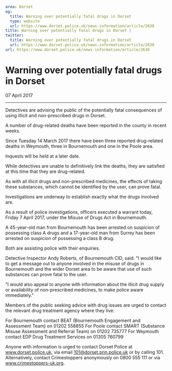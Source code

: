 ```yaml
area: Dorset
og:
  title: Warning over potentially fatal drugs in Dorset
  type: website
  url: https://www.dorset.police.uk/news-information/article/2630
title: Warning over potentially fatal drugs in Dorset |
twitter:
  title: Warning over potentially fatal drugs in Dorset
  url: https://www.dorset.police.uk/news-information/article/2630
url: https://www.dorset.police.uk/news-information/article/2630
```

# Warning over potentially fatal drugs in Dorset

07 April 2017

* * *

Detectives are advising the public of the potentially fatal consequences of using illicit and non-prescribed drugs in Dorset.

A number of drug-related deaths have been reported in the county in recent weeks.

Since Tuesday 14 March 2017 there have been three reported drug-related deaths in Weymouth, three in Bournemouth and one in the Poole area.

Inquests will be held at a later date.

While detectives are unable to definitively link the deaths, they are satisfied at this time that they are drug-related.

As with all illicit drugs and non-prescribed medicines, the effects of taking these substances, which cannot be identified by the user, can prove fatal.

Investigations are underway to establish exactly what the drugs involved are.

As a result of police investigations, officers executed a warrant today, Friday 7 April 2017, under the Misuse of Drugs Act in Bournemouth.

A 45-year-old man from Bournemouth has been arrested on suspicion of possessing class A drugs and a 17-year-old man from Surrey has been arrested on suspicion of possessing a class B drug.

Both are assisting police with their enquiries.

Detective Inspector Andy Roberts, of Bournemouth CID, said: "I would like to get a message out to anyone involved in the misuse of drugs in Bournemouth and the wider Dorset area to be aware that use of such substances can prove fatal to the user.

"I would also appeal to anyone with information about the illicit drug supply or availability of non-prescribed medicines, to make police aware immediately."

Members of the public seeking advice with drug issues are urged to contact the relevant drug treatment agency where they live:

For Bournemouth contact BEAT (Bournemouth Engagement and Assessment Team) on 01202 558855
For Poole contact SMART (Substance Misuse Assessment and Referral Team) on 01202 735777
For Weymouth contact EDP Drug Treatment Services on 01305 760799

Anyone with information is urged to contact Dorset Police at www.dorset.police.uk, via email 101@dorset.pnn.police.uk or by calling 101. Alternatively, contact Crimestoppers anonymously on 0800 555 111 or via www.crimestoppers-uk.org.
